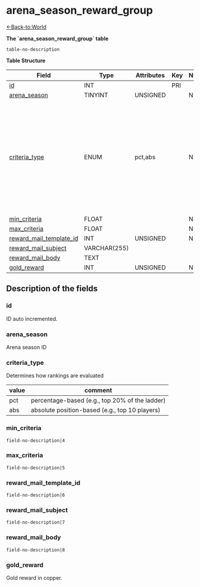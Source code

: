 # arena_season_reward_group

[<-Back-to:World](database-world)

**The \`arena_season_reward_group\` table**

`table-no-description`

**Table Structure**

| Field                                            | Type         | Attributes | Key | Null | Default | Extra          | Comment                                                                                                                                                |
| ------------------------------------------------ | ------------ | ---------- | --- | ---- | ------- | -------------- | ------------------------------------------------------------------------------------------------------------------------------------------------------ |
| [id](#id)                                        | INT          |            | PRI |      |         | AUTO_INCREMENT |                                                                                                                                                        |
| [arena_season](#arenaseason)                     | TINYINT      | UNSIGNED   |     | NO   |         |                |                                                                                                                                                        |
| [criteria_type](#criteriatype)                   | ENUM         | pct,abs    |     | NO   | pct     |                | Determines how rankings are evaluated: "pct" - percentage-based (e.g., top 20% of the ladder), "abs" - absolute position-based (e.g., top 10 players). |
| [min_criteria](#mincriteria)                     | FLOAT        |            |     | NO   |         |                |                                                                                                                                                        |
| [max_criteria](#maxcriteria)                     | FLOAT        |            |     | NO   |         |                |                                                                                                                                                        |
| [reward_mail_template_id](#rewardmailtemplateid) | INT          | UNSIGNED   |     | NO   |         |                |                                                                                                                                                        |
| [reward_mail_subject](#rewardmailsubject)        | VARCHAR(255) |            |     |      |         |                |                                                                                                                                                        |
| [reward_mail_body](#rewardmailbody)              | TEXT         |            |     |      |         |                |                                                                                                                                                        |
| [gold_reward](#goldreward)                       | INT          | UNSIGNED   |     | NO   |         |                |                                                                                                                                                        |


## Description of the fields

### id

ID auto incremented.

### arena_season

Arena season ID

### criteria_type

Determines how rankings are evaluated

| value | comment                                        |
| ----- | ---------------------------------------------- |
| pct   | percentage-based (e.g., top 20% of the ladder) |
| abs   | absolute position-based (e.g., top 10 players) |

### min_criteria

`field-no-description|4`

### max_criteria

`field-no-description|5`

### reward_mail_template_id

`field-no-description|6`

### reward_mail_subject

`field-no-description|7`

### reward_mail_body

`field-no-description|8`

### gold_reward

Gold reward in copper.
